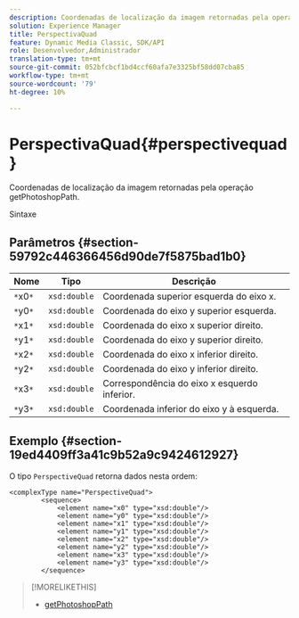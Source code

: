 ```yaml
---
description: Coordenadas de localização da imagem retornadas pela operação getPhotoshopPath.
solution: Experience Manager
title: PerspectivaQuad
feature: Dynamic Media Classic, SDK/API
role: Desenvolvedor,Administrador
translation-type: tm+mt
source-git-commit: 052bfcbcf1bd4ccf60afa7e3325bf58dd07cba85
workflow-type: tm+mt
source-wordcount: '79'
ht-degree: 10%

---
```



# PerspectivaQuad{#perspectivequad}

Coordenadas de localização da imagem retornadas pela operação getPhotoshopPath.

Sintaxe

## Parâmetros {#section-59792c446366456d90de7f5875bad1b0}

| Nome | Tipo | Descrição |
|---|---|---|
| `*`x0`*` | `xsd:double` | Coordenada superior esquerda do eixo x. |
| `*`y0`*` | `xsd:double` | Coordenada do eixo y superior esquerda. |
| `*`x1`*` | `xsd:double` | Coordenada do eixo x superior direito. |
| `*`y1`*` | `xsd:double` | Coordenada do eixo y superior direito. |
| `*`x2`*` | `xsd:double` | Coordenada do eixo x inferior direito. |
| `*`y2`*` | `xsd:double` | Coordenada do eixo y inferior direito. |
| `*`x3`*` | `xsd:double` | Correspondência do eixo x esquerdo inferior. |
| `*`y3`*` | `xsd:double` | Coordenada inferior do eixo y à esquerda. |

## Exemplo {#section-19ed4409ff3a41c9b52a9c9424612927}

O tipo `PerspectiveQuad` retorna dados nesta ordem:

```
<complexType name="PerspectiveQuad">
        <sequence>
            <element name="x0" type="xsd:double"/>
            <element name="y0" type="xsd:double"/>
            <element name="x1" type="xsd:double"/>
            <element name="y1" type="xsd:double"/>
            <element name="x2" type="xsd:double"/>
            <element name="y2" type="xsd:double"/>
            <element name="x3" type="xsd:double"/>
            <element name="y3" type="xsd:double"/>
        </sequence>
```

>[!MORELIKETHIS]
>
>* [getPhotoshopPath](../../operations/c-operations-intro/c-methods/r-get-photoshop-path.md#reference-545f902f84194951ac04e947fdc803b9)

